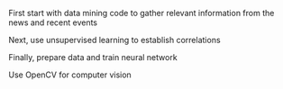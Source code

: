 First start with data mining code to gather relevant information from the news and recent events

Next, use unsupervised learning to establish correlations

Finally, prepare data and train neural network

Use OpenCV for computer vision
